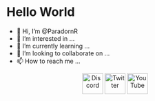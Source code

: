 # Hello World
- 👋 Hi, I’m @ParadornR
- 👀 I’m interested in ...
- 🌱 I’m currently learning ...
- 💞️ I’m looking to collaborate on ...
- 📫 How to reach me ...


<p align="center">
  <a href="https://discord.gg/WjEFnzC"><img alt="Discord" title="Discord" height="48" width="48" src="assets/discord.svg"></a>
  <a href="https://twitter.com/PeterTheHan"><img alt="Twitter" title="Twitter" height="48" width="48" src="assets/twitter.svg"></a>
  <a href="https://youtube.com/@peterthehan"><img alt="YouTube" title="YouTube" height="48" width="48" src="assets/youtube.svg"></a>
</p>

<!---
ParadornR/ParadornR is a ✨ special ✨ repository because its `README.md` (this file) appears on your GitHub profile.
You can click the Preview link to take a look at your changes.
--->
